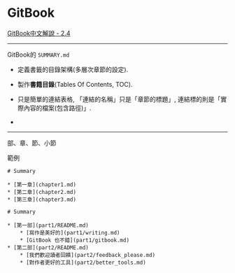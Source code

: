# GitBook
[GitBook中文解說 - 2.4](https://wastemobile.gitbooks.io/gitbook-chinese/content/format/chapters.html)

---


GitBook的 `SUMMARY.md` 

- 定義書籤的目錄架構(多層次章節的設定). 

- 製作**書籍目錄**(Tables Of Contents, TOC).

- 只是簡單的連結表格, 「連結的名稱」只是「章節的標題」, 連結標的則是「實際內容的檔案(包含路徑)」.

- 
---

部、章、節、小節

範例
```
# Summary

* [第一章](chapter1.md)
* [第二章](chapter2.md)
* [第三章](chapter3.md)
```

```
# Summary

* [第一部](part1/README.md)
    * [寫作是美好的](part1/writing.md)
    * [GitBook 也不錯](part1/gitbook.md)
* [第二部](part2/README.md)
    * [我們歡迎讀者回饋](part2/feedback_please.md)
    * [對作者更好的工具](part2/better_tools.md)
```

